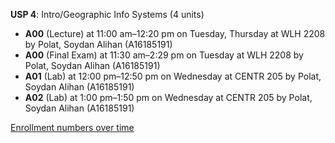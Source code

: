 **USP 4**: Intro/Geographic Info Systems (4 units)

- **A00** (Lecture) at 11:00 am–12:20 pm on Tuesday, Thursday at WLH 2208 by Polat, Soydan Alihan (A16185191)
- **A00** (Final Exam) at 11:30 am–2:29 pm on Tuesday at WLH 2208 by Polat, Soydan Alihan (A16185191)
- **A01** (Lab) at 12:00 pm–12:50 pm on Wednesday at CENTR 205 by Polat, Soydan Alihan (A16185191)
- **A02** (Lab) at 1:00 pm–1:50 pm on Wednesday at CENTR 205 by Polat, Soydan Alihan (A16185191)

[Enrollment numbers over time](./USP4.tsv)
